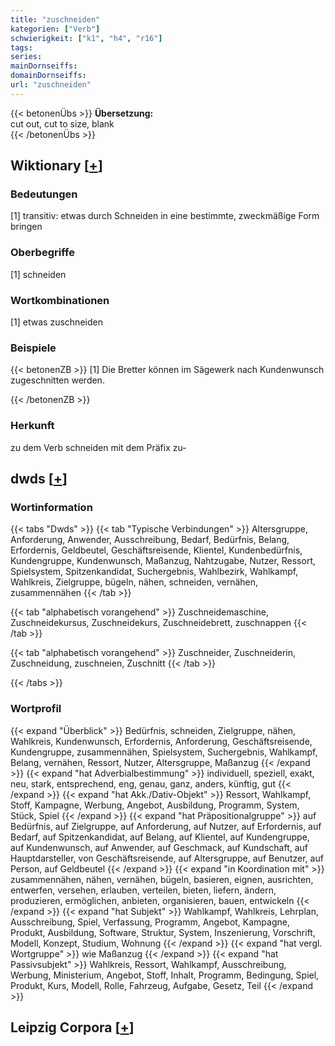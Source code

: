 ```yaml
---
title: "zuschneiden"
kategorien: ["Verb"]
schwierigkeit: ["k1", "h4", "r16"]
tags:
series:
mainDornseiffs:
domainDornseiffs:
url: "zuschneiden"
---
```


{{< betonenÜbs >}}
**Übersetzung:**  
cut out, cut to size, blank  
{{< /betonenÜbs >}}

## Wiktionary [[+](https://de.wiktionary.org/wiki/zuschneiden)]

### Bedeutungen
[1] transitiv: etwas durch Schneiden in eine bestimmte, zweckmäßige Form bringen  

### Oberbegriffe
[1] schneiden  

### Wortkombinationen
[1] etwas zuschneiden  

### Beispiele
{{< betonenZB >}}
[1] Die Bretter können im Sägewerk nach Kundenwunsch zugeschnitten werden.  

{{< /betonenZB >}}
### Herkunft
zu dem Verb schneiden mit dem Präfix zu-  



## dwds [[+](https://www.dwds.de/wb/zuschneiden)]

### Wortinformation
{{< tabs "Dwds" >}}
{{< tab "Typische Verbindungen" >}}
Altersgruppe, Anforderung, Anwender, Ausschreibung, Bedarf, Bedürfnis, Belang, Erfordernis, Geldbeutel, Geschäftsreisende, Klientel, Kundenbedürfnis, Kundengruppe, Kundenwunsch, Maßanzug, Nahtzugabe, Nutzer, Ressort, Spielsystem, Spitzenkandidat, Suchergebnis, Wahlbezirk, Wahlkampf, Wahlkreis, Zielgruppe, bügeln, nähen, schneiden, vernähen, zusammennähen
{{< /tab >}}

{{< tab "alphabetisch vorangehend" >}}
Zuschneidemaschine, Zuschneidekursus, Zuschneidekurs, Zuschneidebrett, zuschnappen
{{< /tab >}}

{{< tab "alphabetisch vorangehend" >}}
Zuschneider, Zuschneiderin, Zuschneidung, zuschneien, Zuschnitt
{{< /tab >}}

{{< /tabs >}}

### Wortprofil
{{< expand "Überblick" >}} Bedürfnis, schneiden, Zielgruppe, nähen, Wahlkreis, Kundenwunsch, Erfordernis, Anforderung, Geschäftsreisende, Kundengruppe, zusammennähen, Spielsystem, Suchergebnis, Wahlkampf, Belang, vernähen, Ressort, Nutzer, Altersgruppe, Maßanzug {{< /expand >}}
{{< expand "hat Adverbialbestimmung" >}} individuell, speziell, exakt, neu, stark, entsprechend, eng, genau, ganz, anders, künftig, gut {{< /expand >}}
{{< expand "hat Akk./Dativ-Objekt" >}} Ressort, Wahlkampf, Stoff, Kampagne, Werbung, Angebot, Ausbildung, Programm, System, Stück, Spiel {{< /expand >}}
{{< expand "hat Präpositionalgruppe" >}} auf Bedürfnis, auf Zielgruppe, auf Anforderung, auf Nutzer, auf Erfordernis, auf Bedarf, auf Spitzenkandidat, auf Belang, auf Klientel, auf Kundengruppe, auf Kundenwunsch, auf Anwender, auf Geschmack, auf Kundschaft, auf Hauptdarsteller, von Geschäftsreisende, auf Altersgruppe, auf Benutzer, auf Person, auf Geldbeutel {{< /expand >}}
{{< expand "in Koordination mit" >}} zusammennähen, nähen, vernähen, bügeln, basieren, eignen, ausrichten, entwerfen, versehen, erlauben, verteilen, bieten, liefern, ändern, produzieren, ermöglichen, anbieten, organisieren, bauen, entwickeln {{< /expand >}}
{{< expand "hat Subjekt" >}} Wahlkampf, Wahlkreis, Lehrplan, Ausschreibung, Spiel, Verfassung, Programm, Angebot, Kampagne, Produkt, Ausbildung, Software, Struktur, System, Inszenierung, Vorschrift, Modell, Konzept, Studium, Wohnung {{< /expand >}}
{{< expand "hat vergl. Wortgruppe" >}} wie Maßanzug {{< /expand >}}
{{< expand "hat Passivsubjekt" >}} Wahlkreis, Ressort, Wahlkampf, Ausschreibung, Werbung, Ministerium, Angebot, Stoff, Inhalt, Programm, Bedingung, Spiel, Produkt, Kurs, Modell, Rolle, Fahrzeug, Aufgabe, Gesetz, Teil {{< /expand >}}

## Leipzig Corpora [[+](https://corpora.uni-leipzig.de/en/res?word=zuschneiden&corpusId=deu_newscrawl-public_2018)]

